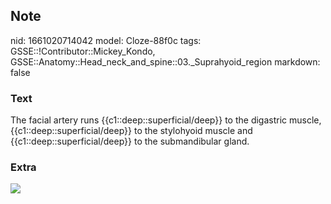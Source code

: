 ## Note
nid: 1661020714042
model: Cloze-88f0c
tags: GSSE::!Contributor::Mickey_Kondo, GSSE::Anatomy::Head_neck_and_spine::03._Suprahyoid_region
markdown: false

### Text
The facial artery runs {{c1::deep::superficial/deep}} to the digastric muscle, {{c1::deep::superficial/deep}} to the stylohyoid muscle and {{c1::deep::superficial/deep}} to the submandibular gland.

### Extra
<img src="the-digastric-triangle-17-638.jpg">
